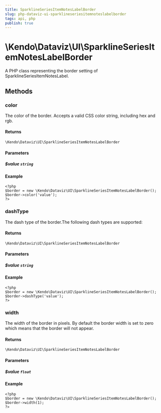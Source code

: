```yaml
---
title: SparklineSeriesItemNotesLabelBorder
slug: php-dataviz-ui-sparklineseriesitemnoteslabelborder
tags: api, php
publish: true
---
```


# \Kendo\Dataviz\UI\SparklineSeriesItemNotesLabelBorder

A PHP class representing the border setting of SparklineSeriesItemNotesLabel.


## Methods

### color
The color of the border. Accepts a valid CSS color string, including hex and rgb.

#### Returns
`\Kendo\Dataviz\UI\SparklineSeriesItemNotesLabelBorder`

#### Parameters

##### $value `string`



#### Example 
    <?php
    $border = new \Kendo\Dataviz\UI\SparklineSeriesItemNotesLabelBorder();
    $border->color('value');
    ?>

### dashType
The dash type of the border.The following dash types are supported:

#### Returns
`\Kendo\Dataviz\UI\SparklineSeriesItemNotesLabelBorder`

#### Parameters

##### $value `string`



#### Example 
    <?php
    $border = new \Kendo\Dataviz\UI\SparklineSeriesItemNotesLabelBorder();
    $border->dashType('value');
    ?>

### width
The width of the border in pixels. By default the border width is set to zero which means that the border will not appear.

#### Returns
`\Kendo\Dataviz\UI\SparklineSeriesItemNotesLabelBorder`

#### Parameters

##### $value `float`



#### Example 
    <?php
    $border = new \Kendo\Dataviz\UI\SparklineSeriesItemNotesLabelBorder();
    $border->width(1);
    ?>

 
